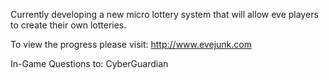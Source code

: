 Currently developing a new micro lottery system that will allow eve players to create their own lotteries.

To view the progress please visit:
http://www.evejunk.com

In-Game Questions to: CyberGuardian